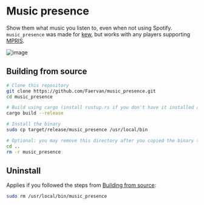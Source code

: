 # Music presence
Show them what music you listen to, even when not using Spotify.<br>
`music_presence` was made for [kew](https://github.com/ravachol/kew), but works with any players supporting [MPRIS](https://specifications.freedesktop.org/mpris-spec/latest/).

![image](https://github.com/user-attachments/assets/919ddf71-7254-4cf2-b78f-07d2166a0c91)

## Building from source
```sh
# Clone this repository
git clone https://github.com/Faervan/music_presence.git
cd music_presence

# Build using cargo (install rustup.rs if you don't have it installed already)
cargo build --release

# Install the binary
sudo cp target/release/music_presence /usr/local/bin

# Optional: you may remove this directory after you copied the binary to /usr/local/bin
cd ..
rm -r music_presence
```

## Uninstall
Applies if you followed the steps from [Building from source](#building-from-source):
```sh
sudo rm /usr/local/bin/music_presence
```
